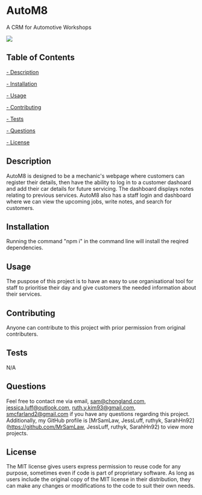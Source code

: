 # AutoM8
A CRM for Automotive Workshops


  ![](https://img.shields.io/badge/License-MIT-lightgreen)

  ## Table of Contents
   
   [ - Description](#description)
 
   [ - Installation](#installation)
 
   [ - Usage](#usage)
   
   [ - Contributing](#contributing)
   
   [ - Tests](#tests)
   
   [ - Questions](#questions)
  
   [ - License](#license)

 
   ## Description
  AutoM8 is designed to be a mechanic's webpage where customers can register their details, then have the ability to log in to a customer dashoard and add their car details for future servicing. The dashboard displays notes relating to previous services. AutoM8 also has a staff login and dashboard where we can view the upcoming jobs, write notes, and search for customers.
  
  
  ## Installation
 Running the command "npm i" in the command line will install the reqired dependencies.
 

  ## Usage
 The puspose of this project is to have an easy to use organisational tool for staff to prioritise their day and give customers the needed information about their services.
 
  
  ## Contributing
  Anyone can contribute to this project with prior permission from original contributers.
 
  
  ## Tests
  N/A
  

  ## Questions
  Feel free to contact me via email, sam@chongland.com, jessica.luff@outlook.com, ruth.y.kim93@gmail.com, smcfarland2@gmail.com if you have any questions regarding this project. 
  Additionally, my GitHub profile is [MrSamLaw, JessLuff, ruthyk, SarahHn92](https://github.com/MrSamLaw, JessLuff, ruthyk, SarahHn92) to view more projects.

  ## License
  The MIT license gives users express permission to reuse code for any purpose, 
sometimes even if code is part of proprietary software. As long as users include the original 
copy of the MIT license in their distribution, they can make any changes or modifications to the 
code to suit their own needs.
